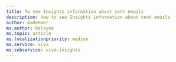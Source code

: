 ```yaml
---
title: To see Insights information about sent emails
description: How to see Insights information about sent emails 
author: madehmer
ms.author: helayne
ms.topic: article
ms.localizationpriority: medium 
ms.service: viva
ms.subservice: viva-insights
---
```

